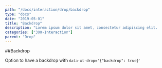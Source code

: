 ```yaml
---
path: "/docs/interaction/drop/backdrop"
type: "docs"
date: "2019-05-01"
title: "Backdrop"
description: "Lorem ipsum dolor sit amet, consectetur adipiscing elit. Nunc tempus laoreet leo sit amet iaculis."
categories: ["300-Interaction"]
parent: "Drop"
---
```


##Backdrop

Option to have a backdrop with `data-xt-drop='{"backdrop": true}'`

<demo>
  <demovanilla src="demos/inline/docs/interaction/drop/backdrop" name="backdrop">
  </demovanilla>
</demo>
